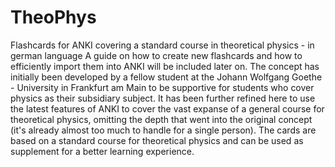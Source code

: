 # TheoPhys
Flashcards for ANKI covering a standard course in theoretical physics - in german language
A guide on how to create new flashcards and how to efficiently import them into ANKI will be included later on.
The concept has initially been developed by a fellow student at the Johann Wolfgang Goethe - University in Frankfurt am Main to be supportive for students who cover physics as their subsidiary subject.
It has been further refined here to use the latest features of ANKI to cover the vast expanse of a general course for theoretical physics, omitting the depth that went into the original concept (it's already almost too much to handle for a single person).
The cards are based on a standard course for theoretical physics and can be used as supplement for a better learning experience.
